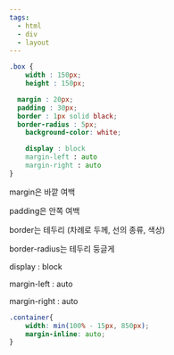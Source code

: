 ```yaml
---
tags:
  - html
  - div
  - layout
---
```

```css
.box {
	width : 150px;
	height : 150px;

  margin : 20px; 
  padding : 30px;
  border : 1px solid black;
  border-radius : 5px;
	background-color: white;

	display : block
	margin-left : auto
	margin-right : auto
}
```

margin은 바깥 여백

padding은 안쪽 여백

border는 테두리 (차례로 두께, 선의 종류, 색상)

border-radius는 테두리 둥글게

display : block

margin-left : auto

margin-right : auto



```css
.container{
	width: min(100% - 15px, 850px);
	margin-inline: auto;
}
```